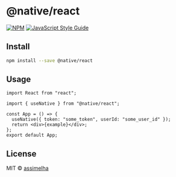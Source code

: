 # @native/react

>

[![NPM](https://img.shields.io/npm/v/@native/react.svg)](https://www.npmjs.com/package/@native/react) [![JavaScript Style Guide](https://img.shields.io/badge/code_style-standard-brightgreen.svg)](https://standardjs.com)

## Install

```bash
npm install --save @native/react
```

## Usage

```tsx
import React from "react";

import { useNative } from "@native/react";

const App = () => {
  useNative({ token: "some_token", userId: "some_user_id" });
  return <div>{example}</div>;
};
export default App;
```

## License

MIT © [assimelha](https://github.com/assimelha)
